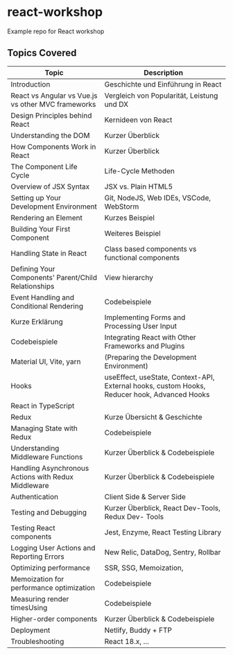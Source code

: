 # react-workshop

Example repo for React workshop

## Topics Covered

|Topic|Description|
|---|---|
| Introduction | Geschichte und Einführung in React |
| React vs Angular vs Vue.js vs other MVC frameworks | Vergleich von Popularität, Leistung und DX |
| Design Principles behind React | Kernideen von React |
| Understanding the DOM | Kurzer Überblick |
| How Components Work in React | Kurzer Überblick |
| The Component Life Cycle | Life-Cycle Methoden |
| Overview of JSX Syntax | JSX vs. Plain HTML5 |
| Setting up Your Development Environment | Git, NodeJS, Web IDEs, VSCode, WebStorm |
| Rendering an Element | Kurzes Beispiel |
| Building Your First Component | Weiteres Beispiel |
| Handling State in React | Class based components vs functional components |
| Defining Your Components' Parent/Child Relationships | View hierarchy |
| Event Handling and Conditional Rendering | Codebeispiele |
| Kurze Erklärung | Implementing Forms and Processing User Input |
| Codebeispiele | Integrating React with Other Frameworks and Plugins |
| Material UI, Vite, yarn | (Preparing the Development Environment) |
| Hooks | useEffect, useState, Context-API, External hooks, custom Hooks, Reducer hook, Advanced Hooks |
| React in TypeScript | |
| Redux | Kurze Übersicht & Geschichte |
| Managing State with Redux | Codebeispiele |
| Understanding Middleware Functions | Kurzer Überblick & Codebeispiele |
| Handling Asynchronous Actions with Redux Middleware | Kurzer Überblick & Codebeispiele |
| Authentication | Client Side & Server Side |
| Testing and Debugging | Kurzer Überblick, React Dev-Tools, Redux Dev- Tools |
| Testing React components | Jest, Enzyme, React Testing Library |
| Logging User Actions and Reporting Errors | New Relic, DataDog, Sentry, Rollbar |
| Optimizing performance | SSR, SSG, Memoization, |
| Memoization for performance optimization | Codebeispiele |
| Measuring render timesUsing | Codebeispiele |
| Higher-order components | Kurzer Überblick & Codebeispiele |
| Deployment | Netlify, Buddy + FTP |
| Troubleshooting | React 18.x, ... |